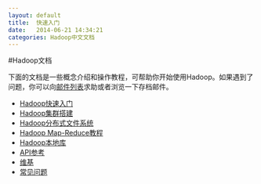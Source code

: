```yaml
---
layout: default
title:  快速入门
date:   2014-06-21 14:34:21
categories: Hadoop中文文档
---
```


#Hadoop文档

下面的文档是一些概念介绍和操作教程，可帮助你开始使用Hadoop。如果遇到了问题，你可以向[邮件列表](http://hadoop.apache.org/core/mailing_lists.html)求助或者浏览一下存档邮件。
	
* [Hadoop快速入门](/index/)
* [Hadoop集群搭建]()
* [Hadoop分布式文件系统]()
* [Hadoop Map-Reduce教程]()
* [Hadoop本地库]()
* [API参考](http://hadoop.apache.org/core/docs/r0.18.2/api/index.html)
* [维基](http://wiki.apache.org/hadoop/)
* [常见问题](http://wiki.apache.org/hadoop/FAQ/) 